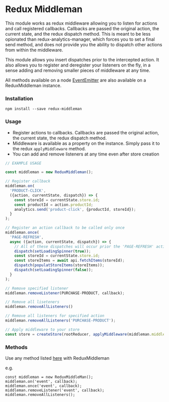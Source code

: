 # Redux Middleman

This module works as redux middleware allowing you to listen for actions and
call registered callbacks. Callbacks are passed the original action, the
current state, and the redux dispatch method. This is meant to be
less opionated than redux-analytics-manager, which forces you to set a final
send method, and does not provide you the ability to dispatch other actions from
within the middleware. 

This module allows you insert dispatches prior to the intercepted action.
It also allows you to register and deregister your listeners on the fly, in
a sense adding and removing smaller pieces of middleware at any time.

All methods available on a node [EventEmitter](EventEmitter)
are also available on a ReduxMiddleman instance.

### Installation

`npm install --save redux-middleman`

### Usage

- Register actions to callbacks. Callbacks are passed the original action,
  the current state, the redux dispatch method.
- Middleware is available as a property on the instance. Simply pass it to the
  redux `applyMiddleware` method.
- You can add and remove listeners at any time even after store creation

```javascript
// EXAMPLE USAGE

const middleman = new ReduxMiddleman();

// Register callback
middleman.on(
  'PRODUCT-CLICK',
  ({action, currentState, dispatch}) => {
    const storeId = currentState.store.id;
    const productId = action.productId;
    analytics.send('product-click', {productId, storeId});
  }
);

// Register an action callback to be called only once
middleman.once(
  'PAGE-REFRESH',
  async ({action, currentState, dispatch}) => {
    // All of these dispatches will occur prior the 'PAGE-REFRESH' action
    dispatch(setLoadingSpinner(true));
    const storeId = currentState.store.id;
    const storeItems = await api.fetchItems(storeId);
    dispatch(populatStoreItems(storeItems));
    dispatch(setLoadingSpinner(false));
  }
);

// Remove specified listener
middleman.removeListener(PURCHASE-PRODUCT, callback);

// Remove all liseteners
middleman.removeAllListeners()

// Remove all listeners for specified action
middleman.removeAllListeners('PURCHASE-PRODUCT');

// Apply middleware to your store
const store = createStore(rootReducer, applyMiddleware(middleman.middleware));

```

### Methods
Use any method listed [here](EventEmitter) with ReduxMiddleman

e.g.
```
const middleman = new ReduxMiddleMan();
middleman.on('event', callback);
middleman.once('event', callback);
middleman.removeListener('event', callback);
middleman.removeAllListeners();
```

[EventEmiiter]: https://nodejs.org/api/events.html
